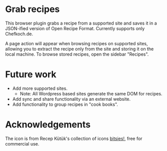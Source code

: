 # Grab recipes

This browser plugin grabs a recipe from a supported site and saves it in a JSON-ified version of Open Recipe Format. Currently supports only Chefkoch.de.

A page action will appear when browsing recipes on supported sites, allowing you to extract the recipe only from the site and storing it on the local machine. To browse stored recipes, open the sidebar "Recipes".

# Future work

* Add more supported sites.
  * Note: All Wordpress based sites generate the same DOM for recipes.
* Add sync and share functionality via an external website.
* Add functionality to group recipes in "cook books".

# Acknowledgements

The icon is from Recep Kütük's collection of icons [bitsies!](https://www.iconfinder.com/iconsets/bitsies), free for commercial use.
